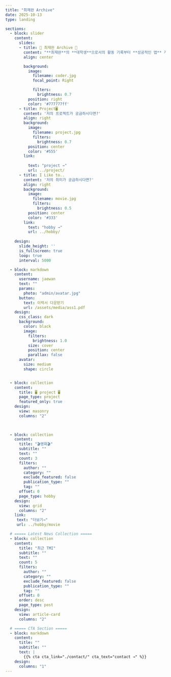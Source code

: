 ```yaml
---
title: "최재완 Archive"
date: 2025-10-13
type: landing

sections:
  - block: slider
    content:
      slides:
      - title: 👋 최재완 Archive 👋
        content: "**최재완**의 **대학생**으로서의 활동 기록부터 **성공적인 앱** 개발까지의 성장과정을 담은 페이지 입니다."
        align: center

        background:
          image:
            filename: coder.jpg
            focal_point: Right

            filters:
              brightness: 0.7
          position: right
          color: '#777777ff'
      - title: Project🖥️
        content: '저의 프로젝트가 궁금하시다면?'
        align: right
        background:
          image:
            filename: project.jpg
            filters:
              brightness: 0.7
          position: center
          color: '#555'
        link:
          
          text: "project →"
          url: ../project/
      - title: I Like to..
        content: '저의 취미가 궁금하시다면?'
        align: right
        background:
          image:
            filename: movie.jpg
            filters:
              brightness: 0.5
          position: center
          color: '#333'
        link:
          text: "hobby →"
          url: ../hobby/
    
    design:
      slide_height: ''
      is_fullscreen: true
      loop: true
      interval: 5000

  - block: markdown
    content:
      username: jaewan
      text: ""
      params:
        photo: "admin/avatar.jpg"
      button:
        text: 이력서 다운받기
        url: /assets/media/ass1.pdf
    design:
      css_class: dark
      background:
        color: black
        image:
          filters:
            brightness: 1.0
          size: cover
          position: center
          parallax: false
      avatar:
        size: medium
        shape: circle


  - block: collection
    content:
      title: 🖥️ project 🖥️
      page_type: project
      featured_only: true
    design:
      view: masonry
      columns: "2"
    

 
  - block: collection
    content:
      title: "🎬영화🎬"
      subtitle: ""
      text: ""
      count: 3
      filters:
        author: ""
        category: ""
        exclude_featured: false
        publication_type: ""
        tag: ""
      offset: 0
      page_type: hobby
    design:
      view: grid
      columns: "2"
    link:
     text: "더보기→"
     url: ../hobby/movie

  # ===== Latest News Collection =====
  - block: collection
    content:
      title: "최근 TMI"
      subtitle: ""
      text: ""
      count: 5
      filters:
        author: ""
        category: ""
        exclude_featured: false
        publication_type: ""
        tag: ""
      offset: 0
      order: desc
      page_type: post
    design:
      view: article-card
      columns: "2"

  # ===== CTA Section =====
  - block: markdown
    content:
      title: ""
      subtitle: ""
      text: |
        {{% cta cta_link="./contact/" cta_text="contact →" %}}
    design:
      columns: "1"
---
```

